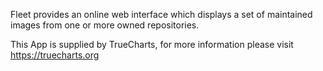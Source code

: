 Fleet provides an online web interface which displays a set of maintained images from one or more owned repositories.

This App is supplied by TrueCharts, for more information please visit https://truecharts.org
